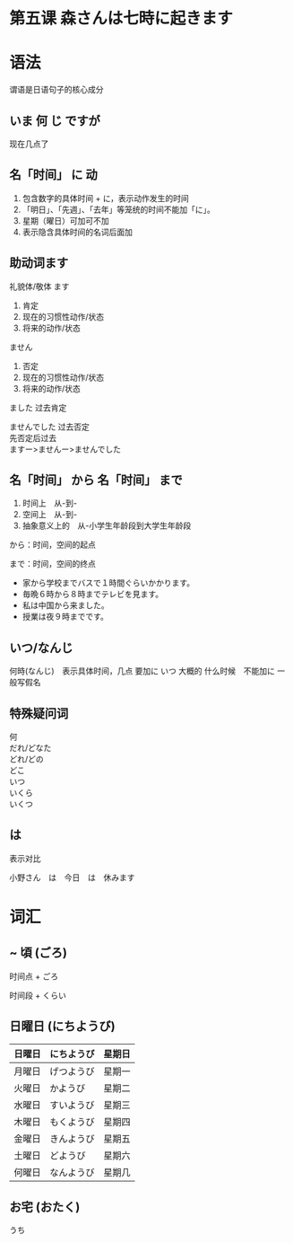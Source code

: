 # 第五课 森さんは七時に起きます

# 语法
谓语是日语句子的核心成分
## いま 何 じ ですが
现在几点了
## 名「时间」 に 动
1. 包含数字的具体时间 + に，表示动作发生的时间
2. 「明日」、「先週」、「去年」等笼统的时间不能加「に」。
3. 星期（曜日）可加可不加
4. 表示隐含具体时间的名词后面加

## 助动词ます
礼貌体/敬体
ます
1. 肯定
2. 现在的习惯性动作/状态
3. 将来的动作/状态

ません
1. 否定
2. 现在的习惯性动作/状态
3. 将来的动作/状态 
   
ました 过去肯定

ませんでした 过去否定  
先否定后过去  
ますー>ませんー>ませんでした
## 名「时间」 から 名「时间」 まで

1. 时间上　从-到-
2. 空间上　从-到-
3. 抽象意义上的　从-小学生年龄段到大学生年龄段

から：时间，空间的起点

まで：时间，空间的终点

* 家から学校までバスで１時間ぐらいかかります。
* 毎晩６時から８時までテレビを見ます。
* 私は中国から来ました。
* 授業は夜９時までです。

## いつ/なんじ
何時(なんじ)　表示具体时间，几点 要加に
いつ  大概的 什么时候　不能加に 一般写假名
## 特殊疑问词

何  
だれ/どなた  
どれ/どの  
どこ  
いつ  
いくら  
いくつ
## は
表示对比

小野さん　は　今日　は　休みます
# 词汇
## ~ 頃 (ごろ)

时间点 + ごろ

时间段 + くらい

## 日曜日 (にちようび)

| 日曜日 | にちようび | 星期日 |
| -------- | ------------ | -------- |
| 月曜日 | げつようび | 星期一 |
| 火曜日 | かようび   | 星期二 |
| 水曜日 | すいようび | 星期三 |
| 木曜日 | もくようび | 星期四 |
| 金曜日 | きんようび | 星期五 |
| 土曜日 | どようび   | 星期六 |
| 何曜日 | なんようび | 星期几 |

## お宅 (おたく)

うち
